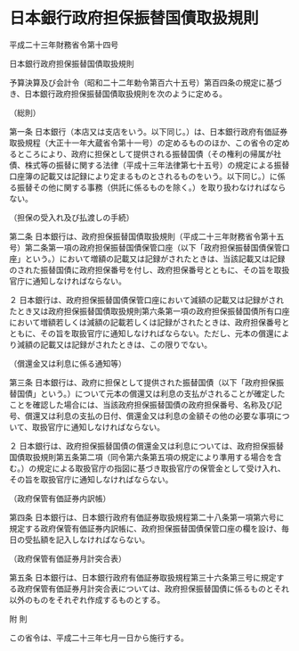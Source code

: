 # 日本銀行政府担保振替国債取扱規則

平成二十三年財務省令第十四号

日本銀行政府担保振替国債取扱規則

予算決算及び会計令（昭和二十二年勅令第百六十五号）第百四条の規定に基づき、日本銀行政府担保振替国債取扱規則を次のように定める。

（総則）

第一条 日本銀行（本店又は支店をいう。以下同じ。）は、日本銀行政府有価証券取扱規程（大正十一年大蔵省令第十一号）の定めるもののほか、この省令の定めるところにより、政府に担保として提供される振替国債（その権利の帰属が社債、株式等の振替に関する法律（平成十三年法律第七十五号）の規定による振替口座簿の記載又は記録により定まるものとされるものをいう。以下同じ。）に係る振替その他に関する事務（供託に係るものを除く。）を取り扱わなければならない。

（担保の受入れ及び払渡しの手続）

第二条 日本銀行は、政府担保振替国債取扱規則（平成二十三年財務省令第十五号）第二条第一項の政府担保振替国債保管口座（以下「政府担保振替国債保管口座」という。）において増額の記載又は記録がされたときは、当該記載又は記録のされた振替国債に政府担保番号を付し、政府担保番号とともに、その旨を取扱官庁に通知しなければならない。

２ 日本銀行は、政府担保振替国債保管口座において減額の記載又は記録がされたとき又は政府担保振替国債取扱規則第六条第一項の政府担保振替国債所有口座において増額若しくは減額の記載若しくは記録がされたときは、政府担保番号とともに、その旨を取扱官庁に通知しなければならない。ただし、元本の償還により減額の記載又は記録がされたときは、この限りでない。

（償還金又は利息に係る通知等）

第三条 日本銀行は、政府に担保として提供された振替国債（以下「政府担保振替国債」という。）について元本の償還又は利息の支払がされることが確定したことを確認した場合には、当該政府担保振替国債の政府担保番号、名称及び記号、償還又は利息の支払の日付、償還金又は利息の金額その他の必要な事項について、取扱官庁に通知しなければならない。

２ 日本銀行は、政府担保振替国債の償還金又は利息については、政府担保振替国債取扱規則第五条第二項（同令第六条第五項の規定により準用する場合を含む。）の規定による取扱官庁の指図に基づき取扱官庁の保管金として受け入れ、その旨を取扱官庁に通知しなければならない。

（政府保管有価証券内訳帳）

第四条 日本銀行は、日本銀行政府有価証券取扱規程第二十八条第一項第六号に規定する政府保管有価証券内訳帳に、政府担保振替国債保管口座の欄を設け、毎日の受払額を記入しなければならない。

（政府保管有価証券月計突合表）

第五条 日本銀行は、日本銀行政府有価証券取扱規程第三十六条第三号に規定する政府保管有価証券月計突合表については、政府担保振替国債に係るものとそれ以外のものをそれぞれ作成するものとする。

附 則

この省令は、平成二十三年七月一日から施行する。
